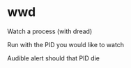 # wwd
Watch a process (with dread)

Run with the PID you would like to watch

Audible alert should that PID die
